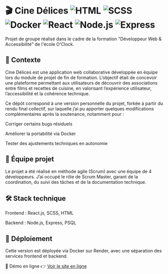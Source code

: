 # 🎬 Cine Délices ![HTML](https://img.shields.io/badge/HTML5-structure-orange) ![SCSS](https://img.shields.io/badge/SCSS-style-pink) ![Docker](https://img.shields.io/badge/Docker-deploy-blue) ![React](https://img.shields.io/badge/React-frontend-61DAFB) ![Node.js](https://img.shields.io/badge/Node.js-backend-339933) ![Express](https://img.shields.io/badge/Express-API-000000)


Projet de groupe réalisé dans le cadre de la formation "Développeur Web & Accessibilité" de l'école O'Clock.

📌 Contexte
---

Cine Délices est une application web collaborative développée en équipe lors du module de projet de fin de formation. L’objectif était de concevoir une plateforme permettant aux utilisateurs de découvrir des associations entre films et recettes de cuisine, en valorisant l’expérience utilisateur, l’accessibilité et la cohérence technique.

Ce dépôt correspond à une version personnelle du projet, forkée à partir du rendu final collectif, sur laquelle j’ai pu apporter quelques modifications complémentaires après la soutenance, notamment pour :

Corriger certains bugs résiduels

Améliorer la portabilité via Docker

Tester des ajustements techniques en autonomie

👥 Équipe projet
---

Le projet a été réalisé en méthode agile (Scrum) avec une équipe de 4 développeurs. J’ai occupé le rôle de Scrum Master, garant de la coordination, du suivi des tâches et de la documentation technique.

🛠 Stack technique
---

Frontend : React.js, SCSS, HTML

Backend : Node.js, Express, PSQL

🚀 Déploiement
---

Cette version est déployée via Docker sur Render, avec une séparation des services frontend et backend.

🔗 Démo en ligne
👉 [Voir le site en ligne](https://cine-delices-global-frontend.onrender.com)

